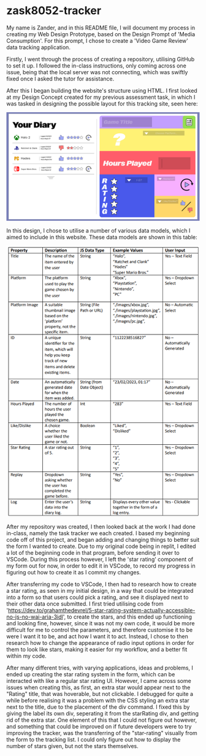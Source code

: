 # zask8052-tracker

My name is Zander, and in this README file, I will document my process in creating my Web Design Prototype, based on the Design Prompt of 'Media Consumption'. For this prompt, I chose to create a 'Video Game Review' data tracking application.

Firstly, I went through the process of creating a repository, utilising GitHub to set it up. I followed the in-class instructions, only coming across one issue, being that the local server was not connecting, which was swiftly fixed once I asked the tutor for assistance.

After this I began building the website's structure using HTML. I first looked at my Design Concept created for my previous assessment task, in which I was tasked in designing the possible layout for this tracking site, seen here:

![High-Fidelity Site Design](/doc-images/High%20Fidelity.png)

In this design, I chose to utilise a number of various data models, which I aimed to include in this website. These data models are shown in this table:

![Data Model](/doc-images/data-model.png)

After my repository was created, I then looked back at the work I had done in-class, namely the task tracker we each created. I based my beginning code off of this project, and began adding and changing things to better suit the form I wanted to create. Due to my original code being in replit, I edited a lot of the beginning code in that program, before sending it over to VSCode. During this process however, I left the 'star rating' component of my form out for now, in order to edit it in VSCode, to record my progress in figuring out how to create it as I commit my changes.

After transferring my code to VSCode, I then had to research how to create a star rating, as seen in my initial design, in a way that could be integrated into a form so that users could pick a rating, and see it displayed next to their other data once submitted. I first tried utilising code from 'https://dev.to/grahamthedevrel/5-star-rating-system-actually-accessible-no-js-no-wai-aria-3idl', to create the stars, and this ended up functioning and looking fine, however, since it was not my own code, it would be more difficult for me to control the parameters, and therefore customise it to be were I want it to be, and act how I want it to act. Instead, I chose to then research how to change the appearance of radio input options in order for them to look like stars, making it easier for my workflow, and a better fit within my code.

After many different tries, with varying applications, ideas and problems, I ended up creating the star rating system in the form, which can be interacted with like a regular star rating UI. However, I came across some issues when creating this, as first, an extra star would appear next to the "Rating" title, that was hoverable, but not clickable. I debugged for quite a while before realising it was a problem with the CSS styling an extra star next to the title, due to the placement of the div command. I fixed this by giving the label its own div, seperating it from the starRating div, and getting rid of the extra star. One element of this that I could not figure out however, and something that could be improved on if future developers were to try improving the tracker, was the transferring of the "star-rating" visually from the form to the tracking list. I could only figure out how to display the number of stars given, but not the stars themselves.